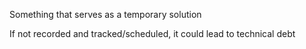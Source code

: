 Something that serves as a temporary solution

If not recorded and tracked/scheduled, it could lead to technical debt